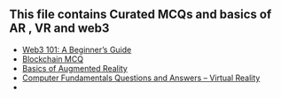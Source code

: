 ## This file contains Curated MCQs and basics of AR , VR and web3
- [Web3 101: A Beginner’s Guide](https://medium.com/@beccabigwords/web3-101-a5631d244fe4)
- [Blockchain MCQ](https://www.onlineinterviewquestions.com/blockchain-mcq/)
- [Basics of Augmented Reality](https://www.geeksforgeeks.org/basics-augmented-reality/)
- [Computer Fundamentals Questions and Answers – Virtual Reality](https://www.sanfoundry.com/computer-fundamentals-questions-answers-virtual-reality/)
- 
